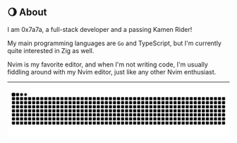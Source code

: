 ## 🌖 About
I am 0x7a7a, a full-stack developer and a passing Kamen Rider!

My main programming languages are `Go` and TypeScript, but I'm currently quite interested in Zig as well.

Nvim is my favorite editor, and when I'm not writing code, I'm usually fiddling around with my Nvim editor, just like any other Nvim enthusiast.

---

<picture>
  <source media="(prefers-color-scheme: dark)" srcset="https://raw.githubusercontent.com/0x7a7a/0x7a7a/output/github-contribution-grid-snake-dark.svg">
  <source media="(prefers-color-scheme: light)" srcset="https://raw.githubusercontent.com/0x7a7a/0x7a7a/output/github-contribution-grid-snake.svg">
  <img alt="github contribution grid snake animation" src="https://raw.githubusercontent.com/0x7a7a/0x7a7a/output/github-contribution-grid-snake.svg">
</picture>
